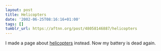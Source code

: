 ```yaml
---
layout: post
title: Helicopters
date: '2002-06-25T08:16:16+01:00'
tags: []
tumblr_url: https://aftnn.org/post/48058146887/helicopters
---
```

<p>I made a page about <a href="/content/helicopters/">helicopters</a> instead. Now my battery is dead again.</p>
